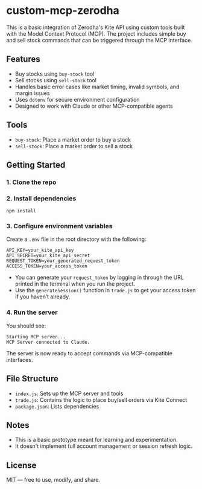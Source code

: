 # custom-mcp-zerodha

This is a basic integration of Zerodha's Kite API using custom tools built with the Model Context Protocol (MCP). The project includes simple buy and sell stock commands that can be triggered through the MCP interface.

## Features

- Buy stocks using `buy-stock` tool  
- Sell stocks using `sell-stock` tool  
- Handles basic error cases like market timing, invalid symbols, and margin issues  
- Uses `dotenv` for secure environment configuration  
- Designed to work with Claude or other MCP-compatible agents  

## Tools

- `buy-stock`: Place a market order to buy a stock  
- `sell-stock`: Place a market order to sell a stock  

## Getting Started

### 1. Clone the repo

### 2. Install dependencies

```
npm install
```

### 3. Configure environment variables

Create a `.env` file in the root directory with the following:

```
API_KEY=your_kite_api_key
API_SECRET=your_kite_api_secret
REQUEST_TOKEN=your_generated_request_token
ACCESS_TOKEN=your_access_token
```

- You can generate your `request_token` by logging in through the URL printed in the terminal when you run the project.
- Use the `generateSession()` function in `trade.js` to get your access token if you haven’t already.

### 4. Run the server

You should see:
```
Starting MCP server...
MCP Server connected to Claude.
```

The server is now ready to accept commands via MCP-compatible interfaces.

## File Structure

- `index.js`: Sets up the MCP server and tools  
- `trade.js`: Contains the logic to place buy/sell orders via Kite Connect  
- `package.json`: Lists dependencies  

## Notes

- This is a basic prototype meant for learning and experimentation.  
- It doesn't implement full account management or session refresh logic.  

## License

MIT — free to use, modify, and share.
